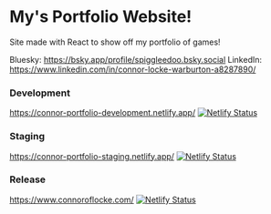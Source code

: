 # My's Portfolio Website!

Site made with React to show off my portfolio of games!

Bluesky: https://bsky.app/profile/spiggleedoo.bsky.social
LinkedIn: https://www.linkedin.com/in/connor-locke-warburton-a8287890/

### Development

https://connor-portfolio-development.netlify.app/
[![Netlify Status](https://api.netlify.com/api/v1/badges/b4dd0ce0-a894-4b15-96a8-f634f2dc2f97/deploy-status)](https://app.netlify.com/sites/connor-portfolio-development/deploys)

### Staging

https://connor-portfolio-staging.netlify.app/
[![Netlify Status](https://api.netlify.com/api/v1/badges/0e94934e-4a31-4252-8d2a-00acd3fb0a6c/deploy-status)](https://app.netlify.com/sites/connor-portfolio-staging/deploys)

### Release

https://www.connoroflocke.com/
[![Netlify Status](https://api.netlify.com/api/v1/badges/f65cd394-25b5-405b-a8fe-5ae1f24df43a/deploy-status)](https://app.netlify.com/sites/connor-portfolio-release/deploys)
